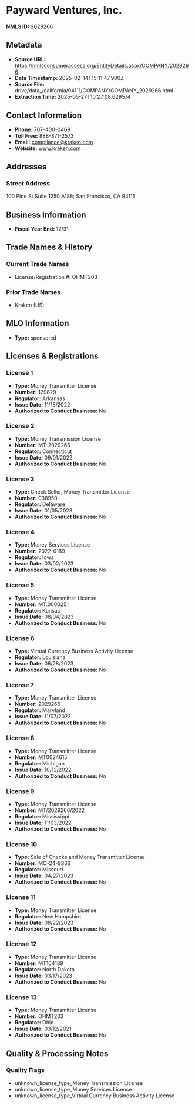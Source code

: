 # Payward Ventures, Inc.

**NMLS ID:** 2029266

## Metadata
- **Source URL:** https://nmlsconsumeraccess.org/EntityDetails.aspx/COMPANY/2029266
- **Data Timestamp:** 2025-02-14T15:11:47.900Z
- **Source File:** drive/data_/california/94111/COMPANY/COMPANY_2029266.html
- **Extraction Time:** 2025-05-27T10:27:08.629574

## Contact Information
- **Phone:** 707-400-0469
- **Toll Free:** 888-871-2573
- **Email:** compliance@kraken.com
- **Website:** www.kraken.com

## Addresses
### Street Address
100 Pine St Suite 1250 A188; San Francisco, CA 94111

## Business Information
- **Fiscal Year End:** 12/31

## Trade Names & History
### Current Trade Names
- License/Registration #: OHMT203

### Prior Trade Names
- Kraken (US)

## MLO Information
- **Type:** sponsored

## Licenses & Registrations

### License 1
- **Type:** Money Transmitter License
- **Number:** 129829
- **Regulator:** Arkansas
- **Issue Date:** 11/18/2022
- **Authorized to Conduct Business:** No

### License 2
- **Type:** Money Transmission License
- **Number:** MT-2029266
- **Regulator:** Connecticut
- **Issue Date:** 09/01/2022
- **Authorized to Conduct Business:** No

### License 3
- **Type:** Check Seller, Money Transmitter License
- **Number:** 038950
- **Regulator:** Delaware
- **Issue Date:** 01/05/2023
- **Authorized to Conduct Business:** No

### License 4
- **Type:** Money Services License
- **Number:** 2022-0189
- **Regulator:** Iowa
- **Issue Date:** 03/02/2023
- **Authorized to Conduct Business:** No

### License 5
- **Type:** Money Transmitter License
- **Number:** MT.0000251
- **Regulator:** Kansas
- **Issue Date:** 08/04/2023
- **Authorized to Conduct Business:** No

### License 6
- **Type:** Virtual Currency Business Activity License
- **Regulator:** Louisiana
- **Issue Date:** 06/28/2023
- **Authorized to Conduct Business:** No

### License 7
- **Type:** Money Transmitter License
- **Number:** 2029266
- **Regulator:** Maryland
- **Issue Date:** 11/07/2023
- **Authorized to Conduct Business:** No

### License 8
- **Type:** Money Transmitter License
- **Number:** MT0024615
- **Regulator:** Michigan
- **Issue Date:** 10/12/2022
- **Authorized to Conduct Business:** No

### License 9
- **Type:** Money Transmitter License
- **Number:** MT/2029266/2022
- **Regulator:** Mississippi
- **Issue Date:** 11/03/2022
- **Authorized to Conduct Business:** No

### License 10
- **Type:** Sale of Checks and Money Transmitter License
- **Number:** MO-24-9366
- **Regulator:** Missouri
- **Issue Date:** 04/27/2023
- **Authorized to Conduct Business:** No

### License 11
- **Type:** Money Transmitter License
- **Regulator:** New Hampshire
- **Issue Date:** 08/22/2023
- **Authorized to Conduct Business:** No

### License 12
- **Type:** Money Transmitter License
- **Number:** MT104189
- **Regulator:** North Dakota
- **Issue Date:** 03/17/2023
- **Authorized to Conduct Business:** No

### License 13
- **Type:** Money Transmitter License
- **Number:** OHMT203
- **Regulator:** Ohio
- **Issue Date:** 03/12/2021
- **Authorized to Conduct Business:** No

## Quality & Processing Notes
### Quality Flags
- unknown_license_type_Money Transmission License
- unknown_license_type_Money Services License
- unknown_license_type_Virtual Currency Business Activity License
